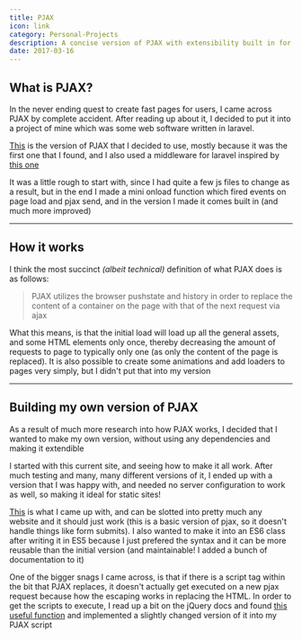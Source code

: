```yaml
---
title: PJAX
icon: link
category: Personal-Projects
description: A concise version of PJAX with extensibility built in for speeding up page speeds
date: 2017-03-16
---
```


## What is PJAX?
In the never ending quest to create fast pages for users, I came across PJAX by complete accident. After reading up about it, I decided to put it into a project of mine which was some web software written in laravel.

[This](https://github.com/defunkt/jquery-pjax) is the version of PJAX that I decided to use, mostly because it was the first one that I found, and I also used a middleware for laravel inspired by [this one](https://github.com/JacobBennett/pjax)

It was a little rough to start with, since I had quite a few js files to change as a result, but in the end I made a mini onload function which fired events on page load and pjax send, and in the version I made it comes built in (and much more improved)

---

## How it works

I think the most succinct *(albeit technical)* definition of what PJAX does is as follows:

> PJAX utilizes the browser pushstate and history in order to replace the content of a container on the page with that of the next request via ajax

What this means, is that the initial load will load up all the general assets, and some HTML elements only once, thereby decreasing the amount of requests to page to typically only one (as only the content of the page is replaced). It is also possible to create some animations and add loaders to pages very simply, but I didn't put that into my version

---

## Building my own version of PJAX
As a result of much more research into how PJAX works, I decided that I wanted to make my own version, without using any dependencies and making it extendible

I started with this current site, and seeing how to make it all work. After much testing and many, many different versions of it, I ended up with a version that I was happy with, and needed no server configuration to work as well, so making it ideal for static sites!

[This](https://github.com/zeraphie/pjax) is what I came up with, and can be slotted into pretty much any website and it should just work (this is a basic version of pjax, so it doesn't handle things like form submits). I also wanted to make it into an ES6 class after writing it in ES5 because I just prefered the syntax and it can be more reusable than the initial version (and maintainable! I added a bunch of documentation to it)

One of the bigger snags I came across, is that if there is a script tag within the bit that PJAX replaces, it doesn't actually get executed on a new pjax request because how the escaping works in replacing the HTML. In order to get the scripts to execute, I read up a bit on the jQuery docs and found [this useful function](https://j11y.io/jquery/#v=git&fn=_DOMEval) and implemented a slightly changed version of it into my PJAX script
